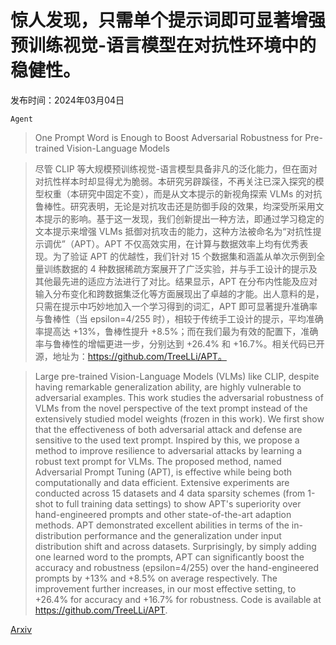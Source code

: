 # 惊人发现，只需单个提示词即可显著增强预训练视觉-语言模型在对抗性环境中的稳健性。

发布时间：2024年03月04日

`Agent`

> One Prompt Word is Enough to Boost Adversarial Robustness for Pre-trained Vision-Language Models

> 尽管 CLIP 等大规模预训练视觉-语言模型具备非凡的泛化能力，但在面对对抗性样本时却显得尤为脆弱。本研究另辟蹊径，不再关注已深入探究的模型权重（本研究中固定不变），而是从文本提示的新视角探索 VLMs 的对抗鲁棒性。研究表明，无论是对抗攻击还是防御手段的效果，均深受所采用文本提示的影响。基于这一发现，我们创新提出一种方法，即通过学习稳定的文本提示来增强 VLMs 抵御对抗攻击的能力，这种方法被命名为“对抗性提示调优”（APT）。APT 不仅高效实用，在计算与数据效率上均有优秀表现。为了验证 APT 的优越性，我们针对 15 个数据集和涵盖从单次示例到全量训练数据的 4 种数据稀疏方案展开了广泛实验，并与手工设计的提示及其他最先进的适应方法进行了对比。结果显示，APT 在分布内性能及应对输入分布变化和跨数据集泛化等方面展现出了卓越的才能。出人意料的是，只需在提示中巧妙地加入一个学习得到的词汇，APT 即可显著提升准确率与鲁棒性（当 epsilon=4/255 时），相较于传统手工设计的提示，平均准确率提高达 +13%，鲁棒性提升 +8.5%；而在我们最为有效的配置下，准确率与鲁棒性的增幅更进一步，分别达到 +26.4% 和 +16.7%。相关代码已开源，地址为：https://github.com/TreeLLi/APT。

> Large pre-trained Vision-Language Models (VLMs) like CLIP, despite having remarkable generalization ability, are highly vulnerable to adversarial examples. This work studies the adversarial robustness of VLMs from the novel perspective of the text prompt instead of the extensively studied model weights (frozen in this work). We first show that the effectiveness of both adversarial attack and defense are sensitive to the used text prompt. Inspired by this, we propose a method to improve resilience to adversarial attacks by learning a robust text prompt for VLMs. The proposed method, named Adversarial Prompt Tuning (APT), is effective while being both computationally and data efficient. Extensive experiments are conducted across 15 datasets and 4 data sparsity schemes (from 1-shot to full training data settings) to show APT's superiority over hand-engineered prompts and other state-of-the-art adaption methods. APT demonstrated excellent abilities in terms of the in-distribution performance and the generalization under input distribution shift and across datasets. Surprisingly, by simply adding one learned word to the prompts, APT can significantly boost the accuracy and robustness (epsilon=4/255) over the hand-engineered prompts by +13% and +8.5% on average respectively. The improvement further increases, in our most effective setting, to +26.4% for accuracy and +16.7% for robustness. Code is available at https://github.com/TreeLLi/APT.

[Arxiv](https://arxiv.org/abs/2403.01849)